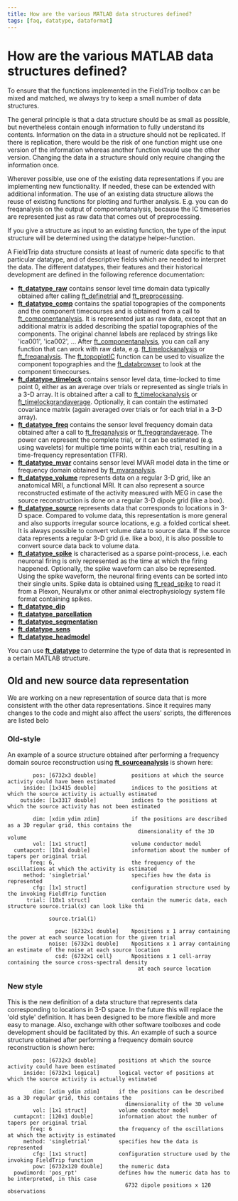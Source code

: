```yaml
---
title: How are the various MATLAB data structures defined?
tags: [faq, datatype, dataformat]
---
```


# How are the various MATLAB data structures defined?

To ensure that the functions implemented in the FieldTrip toolbox can be mixed and matched, we always try to keep a small number of data structures.

The general principle is that a data structure should be as small as possible, but nevertheless contain enough information to fully understand its contents. Information on the data in a structure should not be replicated. If there is replication, there would be the risk of one function might use one version of the information whereas another function would use the other version. Changing the data in a structure should only require changing the information once.

Wherever possible, use one of the existing data representations if you are implementing new functionality. If needed, these can be extended with additional information. The use of an existing data structure allows the reuse of existing functions for plotting and further analysis. E.g. you can do freqanalysis on the output of componentanalysis, because the IC timeseries are represented just as raw data that comes out of preprocessing.

If you give a structure as input to an existing function, the type of the input structure will be determined using the datatype helper-function.

A FieldTrip data structure consists at least of numeric data specific to that particular datatype, and of descriptive fields which are needed to interpret the data. The different datatypes, their features and their historical development are defined in the following reference documentation:

- **[ft_datatype_raw](/reference/ft_datatype_raw)** contains sensor level time domain data typically obtained after calling [ft_definetrial](/reference/ft_definetrial) and [ft_preprocessing](/reference/ft_preprocessing).
- **[ft_datatype_comp](/reference/ft_datatype_comp)** contains the spatial topograpies of the components and the component timecourses and is obtained from a call to [ft_componentanalysis](/reference/ft_componentanalysis). It is represented just as raw data, except that an additional matrix is added describing the spatial topographies of the components. The original channel labels are replaced by strings like 'ica001', 'ica002', ... After [ft_componentanalysis](/reference/ft_componentanalysis), you can call any function that can work with raw data, e.g. [ft_timelockanalysis](/reference/ft_timelockanalysis) or [ft_freqanalysis](/reference/ft_freqanalysis). The [ft_topoplotIC](/reference/ft_topoplotIC) function can be used to visualize the component topographies and the [ft_databrowser](/reference/ft_databrowser) to look at the component timecourses.
- **[ft_datatype_timelock](/reference/ft_datatype_timelock)** contains sensor level data, time-locked to time point 0, either as an average over trials or represented as single trials in a 3-D array. It is obtained after a call to [ft_timelockanalysis](/reference/ft_timelockanalysis) or [ft_timelockgrandaverage](/reference/ft_timelockgrandaverage). Optionally, it can contain the estimated covariance matrix (again averaged over trials or for each trial in a 3-D array).
- **[ft_datatype_freq](/reference/ft_datatype_freq)** contains the sensor level frequency domain data obtained after a call to [ft_freqanalysis](/reference/ft_freqanalysis) or [ft_freqgrandaverage](/reference/ft_freqgrandaverage). The power can represent the complete trial, or it can be estimated (e.g. using wavelets) for multiple time points within each trial, resulting in a time-frequency representation (TFR).
- **[ft_datatype_mvar](/reference/ft_datatype_mvar)** contains sensor level MVAR model data in the time or frequency domain obtained by [ft_mvaranalysis](/reference/ft_mvaranalysis).
- **[ft_datatype_volume](/reference/ft_datatype_volume)** represents data on a regular 3-D grid, like an anatomical MRI, a functional MRI. It can also represent a source reconstructed estimate of the activity measured with MEG in case the source reconstruction is done on a regular 3-D dipole grid (like a box).
- **[ft_datatype_source](/reference/ft_datatype_source)** represents data that corresponds to locations in 3-D space. Compared to volume data, this representation is more general and also supports irregular source locations, e.g. a folded cortical sheet. It is always possible to convert volume data to source data. If the source data represents a regular 3-D grid (i.e. like a box), it is also possible to convert source data back to volume data.
- **[ft_datatype_spike](/reference/ft_datatype_spike)** is characterised as a sparse point-process, i.e. each neuronal firing is only represented as the time at which the firing happened. Optionally, the spike waveform can also be represented. Using the spike waveform, the neuronal firing events can be sorted into their single units. Spike data is obtained using [ft_read_spike](/reference/ft_read_spike) to read it from a Plexon, Neuralynx or other animal electrophysiology system file format containing spikes.
- **[ft_datatype_dip](/reference/ft_datatype_dip)**
- **[ft_datatype_parcellation](/reference/ft_datatype_parcellation)**
- **[ft_datatype_segmentation](/reference/ft_datatype_segmentation)**
- **[ft_datatype_sens](/reference/ft_datatype_sens)**
- **[ft_datatype_headmodel](/reference/ft_datatype_headmodel)**

You can use **[ft_datatype](/reference/ft_datatype)** to determine the type of data that is represented in a certain MATLAB structure.

## Old and new source data representation

We are working on a new representation of source data that is more consistent with the other data representations. Since it requires many changes to the code and might also affect the users' scripts, the differences are listed belo

### Old-style

An example of a source structure obtained after performing a frequency domain source reconstruction using **[ft_sourceanalysis](/reference/ft_sourceanalysis)** is shown here:

            pos: [6732x3 double]           positions at which the source activity could have been estimated
         inside: [1x3415 double]           indices to the positions at which the source activity is actually estimated
        outside: [1x3317 double]           indices to the positions at which the source activity has not been estimated

            dim: [xdim ydim zdim]          if the positions are described as a 3D regular grid, this contains the
                                             dimensionality of the 3D volume
            vol: [1x1 struct]              volume conductor model
      cumtapcnt: [10x1 double]             information about the number of tapers per original trial
           freq: 6,                        the frequency of the oscillations at which the activity is estimated
         method: 'singletrial'             specifies how the data is represented
            cfg: [1x1 struct]              configuration structure used by the invoking FieldTrip function
          trial: [10x1 struct]             contain the numeric data, each structure source.trial(x) can look like thi

                 source.trial(1)

                   pow: [6732x1 double]    Npositions x 1 array containing the power at each source location for the given trial
                 noise: [6732x1 double]    Npositions x 1 array containing an estimate of the noise at each source location
                   csd: {6732x1 cell}      Npositions x 1 cell-array containing the source cross-spectral density
                                             at each source location

### New style

This is the new definition of a data structure that represents data corresponding to locations in 3-D space. In the future this will replace the 'old style' definition. It has been designed to be more flexible and more easy to manage. Also, exchange with other software toolboxes and code development should be facilitated by this. An example of such a source structure obtained after performing a frequency domain source reconstruction is shown here:

            pos: [6732x3 double]       positions at which the source activity could have been estimated
         inside: [6732x1 logical]      logical vector of positions at which the source activity is actually estimated

            dim: [xdim ydim zdim]      if the positions can be described as a 3D regular grid, this contains the
                                         dimensionality of the 3D volume
            vol: [1x1 struct]          volume conductor model
      cumtapcnt: [120x1 double]        information about the number of tapers per original trial
           freq: 6                     the frequency of the oscillations at which the activity is estimated
         method: 'singletrial'         specifies how the data is represented
            cfg: [1x1 struct]          configuration structure used by the invoking FieldTrip function
            pow: [6732x120 double]     the numeric data
      powdimord: 'pos_rpt'             defines how the numeric data has to be interpreted, in this case
                                         6732 dipole positions x 120 observations
